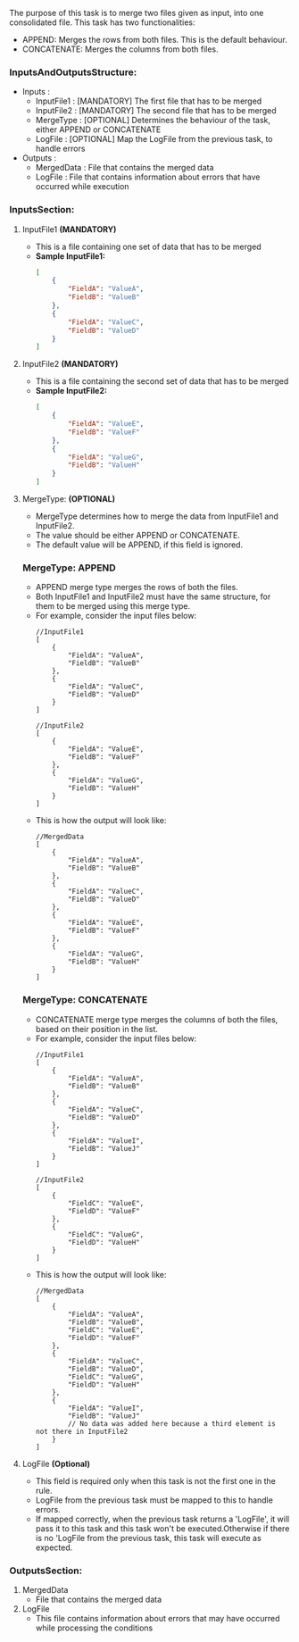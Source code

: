 The purpose of this task is to merge two files given as input, into one consolidated file. This task has two functionalities:
- APPEND: Merges the rows from both files. This is the default behaviour.
- CONCATENATE: Merges the columns from both files.

### **InputsAndOutputsStructure:**
- Inputs :
    - InputFile1       : [MANDATORY] The first file that has to be merged
    - InputFile2       : [MANDATORY] The second file that has to be merged
    - MergeType        : [OPTIONAL]  Determines the behaviour of the task, either APPEND or CONCATENATE
    - LogFile          : [OPTIONAL]  Map the LogFile from the previous task, to handle errors
- Outputs :
    - MergedData       : File that contains the merged data
    - LogFile          : File that contains information about errors that have occurred while execution


### **InputsSection:**
1. InputFile1 **(MANDATORY)**
    - This is a file containing one set of data that has to be merged
    - **Sample InputFile1:**
        ```json
        [
            {
                "FieldA": "ValueA",
                "FieldB": "ValueB"
            },
            {
                "FieldA": "ValueC",
                "FieldB": "ValueD"
            }
        ]
        ```

2. InputFile2 **(MANDATORY)**
    - This is a file containing the second set of data that has to be merged
    - **Sample InputFile2:**
        ```json
        [
            {
                "FieldA": "ValueE",
                "FieldB": "ValueF"
            },
            {
                "FieldA": "ValueG",
                "FieldB": "ValueH"
            }
        ]
        ```

3. MergeType: **(OPTIONAL)**

    - MergeType determines how to merge the data from InputFile1 and InputFile2.
    - The value should be either APPEND or CONCATENATE.
    - The default value will be APPEND, if this field is ignored.

    ### **MergeType: APPEND**
    - APPEND merge type merges the rows of both the files.
    - Both InputFile1 and InputFile2 must have the same structure, for them to be merged using this merge type.
    - For example, consider the input files below:
        ```jsonc
        //InputFile1
        [
            {
                "FieldA": "ValueA",
                "FieldB": "ValueB"
            },
            {
                "FieldA": "ValueC",
                "FieldB": "ValueD"
            }
        ]

        //InputFile2
        [
            {
                "FieldA": "ValueE",
                "FieldB": "ValueF"
            },
            {
                "FieldA": "ValueG",
                "FieldB": "ValueH"
            }
        ]
        ```
    - This is how the output will look like:
        ```jsonc
        //MergedData
        [
            {
                "FieldA": "ValueA",
                "FieldB": "ValueB"
            },
            {
                "FieldA": "ValueC",
                "FieldB": "ValueD"
            },
            {
                "FieldA": "ValueE",
                "FieldB": "ValueF"
            },
            {
                "FieldA": "ValueG",
                "FieldB": "ValueH"
            }
        ]
        ```

    ### **MergeType: CONCATENATE**
    - CONCATENATE merge type merges the columns of both the files, based on their position in the list.
    - For example, consider the input files below:
        ```jsonc
        //InputFile1
        [
            {
                "FieldA": "ValueA",
                "FieldB": "ValueB"
            },
            {
                "FieldA": "ValueC",
                "FieldB": "ValueD"
            },
            {
                "FieldA": "ValueI",
                "FieldB": "ValueJ"
            }
        ]

        //InputFile2
        [
            {
                "FieldC": "ValueE",
                "FieldD": "ValueF"
            },
            {
                "FieldC": "ValueG",
                "FieldD": "ValueH"
            }
        ]
        ```
    - This is how the output will look like:
        ```jsonc
        //MergedData
        [
            {
                "FieldA": "ValueA",
                "FieldB": "ValueB",
                "FieldC": "ValueE",
                "FieldD": "ValueF"
            },
            {
                "FieldA": "ValueC",
                "FieldB": "ValueD",
                "FieldC": "ValueG",
                "FieldD": "ValueH"
            },
            {
                "FieldA": "ValueI",
                "FieldB": "ValueJ"
                // No data was added here because a third element is not there in InputFile2
            }
        ]
        ```

4. LogFile **(Optional)**
    - This field is required only when this task is not the first one in the rule.
    - LogFile from the previous task must be mapped to this to handle errors.
    - If mapped correctly, when the previous task returns a 'LogFile', it will pass it to this task and this task won't be executed.Otherwise if there is no 'LogFile from the previous task, this task will execute as expected.


### **OutputsSection:**
1. MergedData
    - File that contains the merged data
2. LogFile
    - This file contains information about errors that may have occurred while processing the conditions
